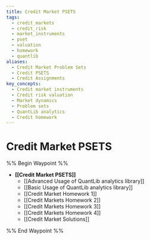 ```yaml
---
title: Credit Market PSETS
tags:
  - credit_markets
  - credit_risk
  - market_instruments
  - pset
  - valuation
  - homework
  - quantlib
aliases:
  - Credit Market Problem Sets
  - Credit PSETS
  - Credit Assignments
key_concepts:
  - Credit market instruments
  - Credit risk valuation
  - Market dynamics
  - Problem sets
  - QuantLib analytics
  - Credit homework
---
```


# Credit Market PSETS

%% Begin Waypoint %%
- **[[Credit Market PSETS]]**
	- [[Advanced Usage of QuantLib analytics library]]
	- [[Basic Usage of QuantLib analytics library]]
	- [[Credit Market Homework 1]]
	- [[Credit Markets Homework 2]]
	- [[Credit Markets Homework 3]]
	- [[Credit Markets Homework 4]]
	- [[Credit Market Solutions]]

%% End Waypoint %%